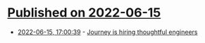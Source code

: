 # [Published on 2022-06-15](index.md)

* [2022-06-15, 17:00:39](https://news.ycombinator.com/item?id=31755897) - [Journey is hiring thoughtful engineers](https://jny.journey.io/p/hacker-news-job-eng)
